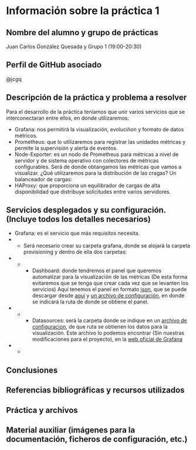 # Información sobre la práctica 1
## Nombre del alumno y grupo de prácticas
Juan Carlos González Quesada y Grupo 1 (19:00-20:30)

## Perfil de GitHub asociado
@jcgq
## Descripción de la práctica y problema a resolver
Para el desarrollo de la práctica teníamos que unir varios servicios que se interconectaran entre ellos, en donde utilizaremos:
- Grafana: nos permitirá la visualización, evoluciñon y formato de datos métricos.
- Prometheus: que lo utilizaremos para registrar las unidades métricas y permite la supervisión y alerta de eventos.
- Node-Exporter: es un nodo de Prometheus para métricas a nivel de servidor y de sistema operativo con colectores de métricas configurables. Será de donde obtangamos las métricas que vamos a visualizar.
¿Qué utilizaremos para la distribución de las cragas? Un balanceador de cargas:
- HAProxy: que proporciona un equilibrador de cargas de alta disponibilidad que distribuye solicitudes entre varios servidores.

## Servicios desplegados y su configuración. (Incluye todos los detalles necesarios)
- Grafana: es el servicio que más requisitos necesita.
- - Será necesario crear su carpeta grafana, donde se alojará la carpeta provisioning y dentro de ella dos carpetas:
- - - Dashboard: donde tendremos el panel que queremos automatizar para la visualización de las métricas (De esta forma evitaremos que se tenga que crear cada vez que se levanten los servicios) Aquí tenemos el panel en formato [json](https://github.com/jcgq/CC2/blob/main/P1/grafana/provisioning/dashboards/node-exporter-full_rev26.json), que se puede descargar desde [aqui](https://grafana.com/grafana/dashboards/) y [un archivo de configuración](https://github.com/jcgq/CC2/blob/main/P1/grafana/provisioning/dashboards/dashboard.yml), en donde se indicará la ruta de donde se obtiene el panel.
- - - Datasources: será la carpeta donde se indique en un [archivo de configuracion](https://github.com/jcgq/CC2/blob/main/P1/grafana/provisioning/datasources/datasource.yml), de que ruta se obtienen los datos para la visualización. Este archivo lo podemos encontrar (Sin nuestras modificaciones para el proyecto), en la [web oficial de Grafana](https://grafana.com/docs/grafana/latest/administration/provisioning/#example-data-source-config-file)
- - 
## Conclusiones

## Referencias bibliográficas y recursos utilizados

## Práctica y archivos

## Material auxiliar (imágenes para la documentación, ficheros de configuración, etc.)